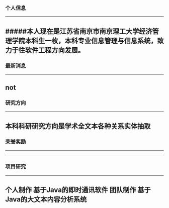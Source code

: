 ### 个人信息
---
 #####本人现在是江苏省南京市南京理工大学经济管理学院本科生一枚，本科专业信息管理与信息系统，致力于往软件工程方向发展。
---
### 最新消息
---
not
---
### 研究方向
---
本科科研研究方向是学术全文本各种关系实体抽取
---
### 荣誉奖励
---
---
### 项目研究
---
个人制作  基于Java的即时通讯软件
团队制作  基于Java的大文本内容分析系统
---
